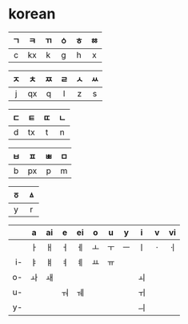 # korean

|  ㄱ   |  ㅋ   |  ㄲ   |  ㆁ   |  ㅎ   |  ㆅ   |
| :---: | :---: | :---: | :---: | :---: | :---: |
|   c   |  kx   |   k   |   g   |   h   |   x   |

|  ㅈ   |  ㅊ   |  ㅉ   |  ㄹ   |  ㅅ   |  ㅆ   |
| :---: | :---: | :---: | :---: | :---: | :---: |
|   j   |  qx   |   q   |   l   |   z   |   s   |

|  ㄷ   |  ㅌ   |  ㄸ   |  ㄴ   |
| :---: | :---: | :---: | :---: |
|   d   |  tx   |   t   |   n   |

|  ㅂ   |  ㅍ   |  ㅃ   |  ㅁ   |
| :---: | :---: | :---: | :---: |
|   b   |  px   |   p   |   m   |

|  ㆆ   |  ㅿ   |
| :---: | :---: |
|   y   |   r   |

|      |   a   |  ai   |   e   |  ei   |   o   |   u   |   y   |   i   |   v   |  vi   |
| ---: | :---: | :---: | :---: | :---: | :---: | :---: | :---: | :---: | :---: | :---: |
|      |  ㅏ   |  ㅐ   |  ㅓ   |  ㅔ   |  ㅗ   |  ㅜ   |  ㅡ   |  ㅣ   |  ㆍ   |  ㆎ   |
|   i- |  ㅑ   |  ㅒ   |  ㅕ   |  ㅖ   |  ㅛ   |  ㅠ   |       |       |       |       |
|   o- |  ㅘ   |  ㅙ   |       |       |       |       |       |  ㅚ   |       |       |
|   u- |       |       |  ㅝ   |  ㅞ   |       |       |       |  ㅟ   |       |       |
|   y- |       |       |       |       |       |       |       |  ㅢ   |       |       |
